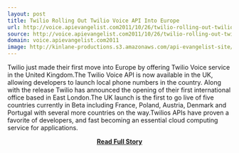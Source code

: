 ```yaml
---
layout: post
title: Twilio Rolling Out Twilio Voice API Into Europe
url: http://voice.apievangelist.com2011/10/26/twilio-rolling-out-twilio-voice-api-into-europe/
source: http://voice.apievangelist.com2011/10/26/twilio-rolling-out-twilio-voice-api-into-europe/
domain: voice.apievangelist.com2011
image: http://kinlane-productions.s3.amazonaws.com/api-evangelist-site/blog/twiliomap.png
---
```


<p>Twilio just made their first move into Europe by offering Twilio Voice service in the United Kingdom.The Twilio Voice API is now available in the UK, allowing developers to launch local phone numbers in the country. Along with the release Twilio has announced the opening of their first international office based in East London.The UK launch is the first to go live of five countries currently in Beta including France, Poland, Austria, Denmark and Portugal with several more countries on the way.Twilios APIs have proven a favorite of developers, and fast becoming an essential cloud computing service for applications.</p>
<center><p><a href="http://voice.apievangelist.com2011/10/26/twilio-rolling-out-twilio-voice-api-into-europe/" style='padding:25px; font-sze:18px; font-weight: bold;'>Read Full Story</a></p></center>
